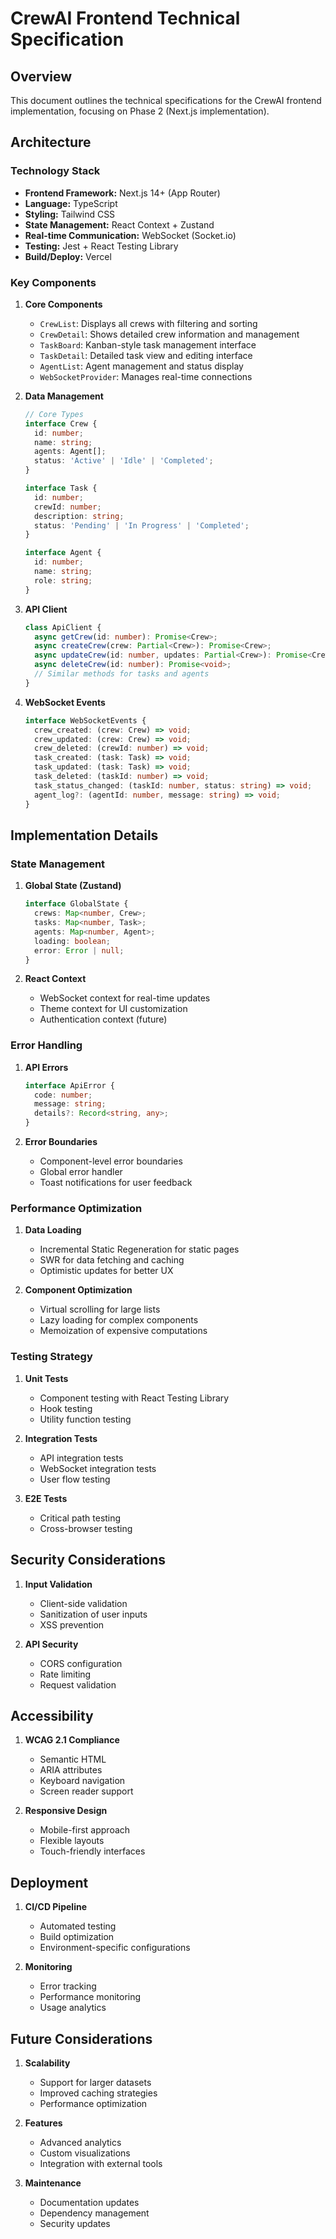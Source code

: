 # CrewAI Frontend Technical Specification

## Overview

This document outlines the technical specifications for the CrewAI frontend implementation, focusing on Phase 2 (Next.js implementation).

## Architecture

### Technology Stack

- **Frontend Framework:** Next.js 14+ (App Router)
- **Language:** TypeScript
- **Styling:** Tailwind CSS
- **State Management:** React Context + Zustand
- **Real-time Communication:** WebSocket (Socket.io)
- **Testing:** Jest + React Testing Library
- **Build/Deploy:** Vercel

### Key Components

1. **Core Components**
   - `CrewList`: Displays all crews with filtering and sorting
   - `CrewDetail`: Shows detailed crew information and management
   - `TaskBoard`: Kanban-style task management interface
   - `TaskDetail`: Detailed task view and editing interface
   - `AgentList`: Agent management and status display
   - `WebSocketProvider`: Manages real-time connections

2. **Data Management**
   ```typescript
   // Core Types
   interface Crew {
     id: number;
     name: string;
     agents: Agent[];
     status: 'Active' | 'Idle' | 'Completed';
   }

   interface Task {
     id: number;
     crewId: number;
     description: string;
     status: 'Pending' | 'In Progress' | 'Completed';
   }

   interface Agent {
     id: number;
     name: string;
     role: string;
   }
   ```

3. **API Client**
   ```typescript
   class ApiClient {
     async getCrew(id: number): Promise<Crew>;
     async createCrew(crew: Partial<Crew>): Promise<Crew>;
     async updateCrew(id: number, updates: Partial<Crew>): Promise<Crew>;
     async deleteCrew(id: number): Promise<void>;
     // Similar methods for tasks and agents
   }
   ```

4. **WebSocket Events**
   ```typescript
   interface WebSocketEvents {
     crew_created: (crew: Crew) => void;
     crew_updated: (crew: Crew) => void;
     crew_deleted: (crewId: number) => void;
     task_created: (task: Task) => void;
     task_updated: (task: Task) => void;
     task_deleted: (taskId: number) => void;
     task_status_changed: (taskId: number, status: string) => void;
     agent_log?: (agentId: number, message: string) => void;
   }
   ```

## Implementation Details

### State Management

1. **Global State (Zustand)**
   ```typescript
   interface GlobalState {
     crews: Map<number, Crew>;
     tasks: Map<number, Task>;
     agents: Map<number, Agent>;
     loading: boolean;
     error: Error | null;
   }
   ```

2. **React Context**
   - WebSocket context for real-time updates
   - Theme context for UI customization
   - Authentication context (future)

### Error Handling

1. **API Errors**
   ```typescript
   interface ApiError {
     code: number;
     message: string;
     details?: Record<string, any>;
   }
   ```

2. **Error Boundaries**
   - Component-level error boundaries
   - Global error handler
   - Toast notifications for user feedback

### Performance Optimization

1. **Data Loading**
   - Incremental Static Regeneration for static pages
   - SWR for data fetching and caching
   - Optimistic updates for better UX

2. **Component Optimization**
   - Virtual scrolling for large lists
   - Lazy loading for complex components
   - Memoization of expensive computations

### Testing Strategy

1. **Unit Tests**
   - Component testing with React Testing Library
   - Hook testing
   - Utility function testing

2. **Integration Tests**
   - API integration tests
   - WebSocket integration tests
   - User flow testing

3. **E2E Tests**
   - Critical path testing
   - Cross-browser testing

## Security Considerations

1. **Input Validation**
   - Client-side validation
   - Sanitization of user inputs
   - XSS prevention

2. **API Security**
   - CORS configuration
   - Rate limiting
   - Request validation

## Accessibility

1. **WCAG 2.1 Compliance**
   - Semantic HTML
   - ARIA attributes
   - Keyboard navigation
   - Screen reader support

2. **Responsive Design**
   - Mobile-first approach
   - Flexible layouts
   - Touch-friendly interfaces

## Deployment

1. **CI/CD Pipeline**
   - Automated testing
   - Build optimization
   - Environment-specific configurations

2. **Monitoring**
   - Error tracking
   - Performance monitoring
   - Usage analytics

## Future Considerations

1. **Scalability**
   - Support for larger datasets
   - Improved caching strategies
   - Performance optimization

2. **Features**
   - Advanced analytics
   - Custom visualizations
   - Integration with external tools

3. **Maintenance**
   - Documentation updates
   - Dependency management
   - Security updates
